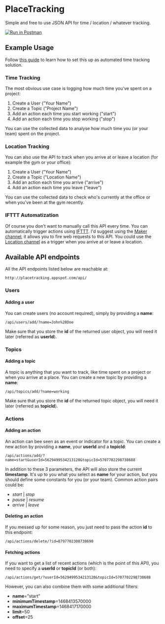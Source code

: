 # PlaceTracking
Simple and free to use JSON API for time / location / whatever tracking.

[![Run in Postman](https://run.pstmn.io/button.svg)](https://app.getpostman.com/run-collection/434707094bd26e283ffc)


## Example Usage
Follow [this guide](http://random-how-to.com/free-automated-time-tracking/) to learn how to set this up as automated time tracking solution.

### Time Tracking
The most obvious use case is logging how much time you've spent on a project:

1. Create a User ("Your Name")
2. Create a Topic ("Project Name")
3. Add an action each time you start working ("start")
4. Add an action each time you stop working ("stop")

You can use the collected data to analyse how much time you (or your team) spent on the project.

### Location Tracking
You can also use the API to track when you arrive at or leave a location (for example the gym or your office):

1. Create a User ("Your Name")
2. Create a Topic ("Location Name")
3. Add an action each time you arrive ("arrive")
4. Add an action each time you leave ("leave")

You can use the collected data to check who's currently at the office or when you've been at the gym recently.

### IFTTT Automatization
Of course you don't want to manually call this API every time. You can automatically trigger actions using [IFTTT](https://ifttt.com/). I'd suggest using the [Maker channel](https://ifttt.com/maker), it allows you to fire web requests to this API. You could use the [Location channel](https://ifttt.com/android_location) as a trigger when you arrive at or leave a location.


## Available API endpoints
All the API endpoints listed below are reachable at:
```
http://placetracking.appspot.com/api/
```
### Users
#### Adding a user
You can create users (no account required), simply by providing a **name**:
```
/api/users/add/?name=John%20Doe
```
Make sure that you store the **id** of the returned user object, you will need it later (referred as **userId**).

### Topics
#### Adding a topic
A topic is anything that you want to track, like time spent on a project or when you arrive at a place. You can create a new topic by providing a **name**:
```
/api/topics/add/?name=working
```
Make sure that you store the **id** of the returned topic object, you will need it later (referred as **topicId**).

### Actions
#### Adding an action
An action can bee seen as an event or indicator for a topic. You can create a new action by providing a **name**, your **userId** and a **topicId**:
```
/api/actions/add/?name=start&userId=5629499534213120&topicId=5707702298738688
```
In addition to these 3 parameters, the API will also store the current **timestamp**. It's up to you what you select as **name** for your action, but you should define some constants for you (or your team). Common action pairs could be:
* *start* | *stop*
* *pause* | *resume*
* *arrive* | *leave*

#### Deleting an action
If you messed up for some reason, you just need to pass the action **id** to this endpoint:
```
/api/actions/delete/?id=8797702308738690
```

#### Fetching actions
If you want to get a list of recent actions (which is the point of this API), you need to specify a **userId** or **topicId** (or both):
```
/api/actions/get/?userId=5629499534213120&topicId=5707702298738688
```
However, you can also combine them with some additional filters:
* **name**="start"
* **minimumTimestamp**=1468413570000
* **maximumTimestamp**=1468417170000
* **limit**=50
* **offset**=25
